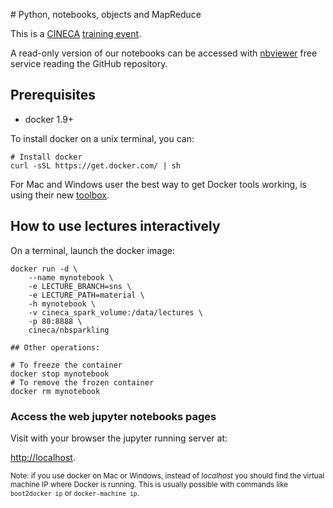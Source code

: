
# Python, notebooks, objects and MapReduce

This is a [CINECA](http://www.cineca.it/) [training event](http://www.hpc.cineca.it/content/training-events-list-2016).

A read-only version of our notebooks can be accessed with
[nbviewer](http://nbviewer.jupyter.org/github/cineca-scai/lectures/tree/sns/material/) free service reading the GitHub repository.

## Prerequisites

* docker 1.9+

To install docker on a unix terminal, you can:

```
# Install docker
curl -sSL https://get.docker.com/ | sh
```

For Mac and Windows user the best way to get Docker tools working,
is using their new [toolbox](https://www.docker.com/toolbox).

## How to use lectures interactively

On a terminal, launch the docker image:

```
docker run -d \
    --name mynotebook \
    -e LECTURE_BRANCH=sns \
    -e LECTURE_PATH=material \
    -h mynotebook \
    -v cineca_spark_volume:/data/lectures \
    -p 80:8888 \
    cineca/nbsparkling

## Other operations:

# To freeze the container
docker stop mynotebook
# To remove the frozen container
docker rm mynotebook
```

### Access the web jupyter notebooks pages

Visit with your browser the jupyter running server at:

[http://localhost](http://localhost).

<small>Note: if you use docker on Mac or Windows, instead of *localhost* you
should find the virtual machine IP where Docker is running.
This is usually possible with commands like `boot2docker ip` or `docker-machine ip`.</small>
